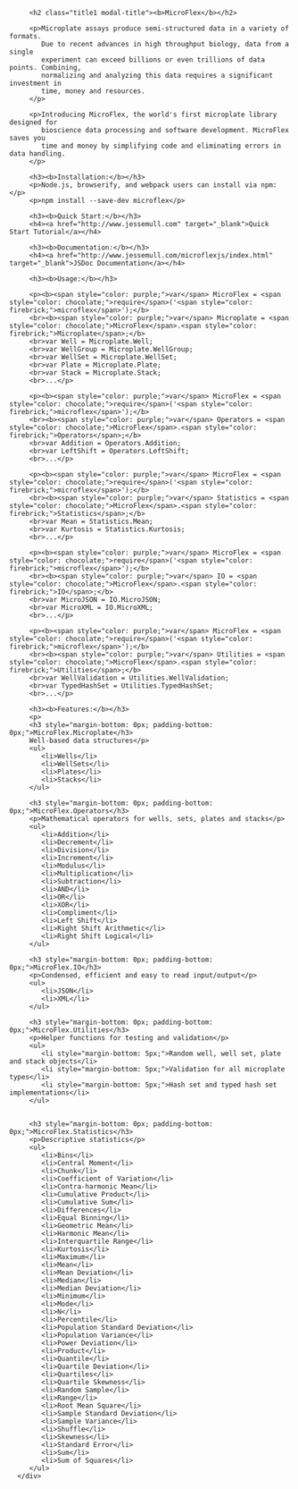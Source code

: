 <html>
   <div class="modal-body">
      <div class="work-gr">

         <h2 class="title1 modal-title"><b>MicroFlex</b></h2>

         <p>Microplate assays produce semi-structured data in a variety of formats.
            Due to recent advances in high throughput biology, data from a single
            experiment can exceed billions or even trillions of data points. Combining,
            normalizing and analyzing this data requires a significant investment in
            time, money and resources.
         </p>

         <p>Introducing MicroFlex, the world's first microplate library designed for
            bioscience data processing and software development. MicroFlex saves you
            time and money by simplifying code and eliminating errors in data handling.
         </p>

         <h3><b>Installation:</b></h3>
         <p>Node.js, browserify, and webpack users can install via npm:</p>
         <p>npm install --save-dev microflex</p>

         <h3><b>Quick Start:</b></h3>
         <h4><a href="http://www.jessemull.com" target="_blank">Quick Start Tutorial</a></h4>

         <h3><b>Documentation:</b></h3>
         <h4><a href="http://www.jessemull.com/microflexjs/index.html" target="_blank">JSDoc Documentation</a></h4>

         <h3><b>Usage:</b></h3>

         <p><b><span style="color: purple;">var</span> MicroFlex = <span style="color: chocolate;">require</span>('<span style="color: firebrick;">microflex</span>');</b>
         <br><b><span style="color: purple;">var</span> Microplate = <span style="color: chocolate;">MicroFlex</span>.<span style="color: firebrick;">Microplate</span>;</b>
         <br>var Well = Microplate.Well;
         <br>var WellGroup = Microplate.WellGroup;
         <br>var WellSet = Microplate.WellSet;
         <br>var Plate = Microplate.Plate;
         <br>var Stack = Microplate.Stack;
         <br>...</p>

         <p><b><span style="color: purple;">var</span> MicroFlex = <span style="color: chocolate;">require</span>('<span style="color: firebrick;">microflex</span>');</b>
         <br><b><span style="color: purple;">var</span> Operators = <span style="color: chocolate;">MicroFlex</span>.<span style="color: firebrick;">Operators</span>;</b>
         <br>var Addition = Operators.Addition;
         <br>var LeftShift = Operators.LeftShift;
         <br>...</p>

         <p><b><span style="color: purple;">var</span> MicroFlex = <span style="color: chocolate;">require</span>('<span style="color: firebrick;">microflex</span>');</b>
         <br><b><span style="color: purple;">var</span> Statistics = <span style="color: chocolate;">MicroFlex</span>.<span style="color: firebrick;">Statistics</span>;</b>
         <br>var Mean = Statistics.Mean;
         <br>var Kurtosis = Statistics.Kurtosis;
         <br>...</p>

         <p><b><span style="color: purple;">var</span> MicroFlex = <span style="color: chocolate;">require</span>('<span style="color: firebrick;">microflex</span>');</b>
         <br><b><span style="color: purple;">var</span> IO = <span style="color: chocolate;">MicroFlex</span>.<span style="color: firebrick;">IO</span>;</b>
         <br>var MicroJSON = IO.MicroJSON;
         <br>var MicroXML = IO.MicroXML;
         <br>...</p>

         <p><b><span style="color: purple;">var</span> MicroFlex = <span style="color: chocolate;">require</span>('<span style="color: firebrick;">microflex</span>');</b>
         <br><b><span style="color: purple;">var</span> Utilities = <span style="color: chocolate;">MicroFlex</span>.<span style="color: firebrick;">Utilities</span>;</b>
         <br>var WellValidation = Utilities.WellValidation;
         <br>var TypedHashSet = Utilities.TypedHashSet;
         <br>...</p>

         <h3><b>Features:</b></h3>
         <p>
         <h3 style="margin-bottom: 0px; padding-bottom: 0px;">MicroFlex.Microplate</h3>
         Well-based data structures</p>
         <ul>
            <li>Wells</li>
            <li>WellSets</li>
            <li>Plates</li>
            <li>Stacks</li>
         </ul>

         <h3 style="margin-bottom: 0px; padding-bottom: 0px;">MicroFlex.Operators</h3>
         <p>Mathematical operators for wells, sets, plates and stacks</p>
         <ul>
            <li>Addition</li>
            <li>Decrement</li>
            <li>Division</li>
            <li>Increment</li>
            <li>Modulus</li>
            <li>Multiplication</li>
            <li>Subtraction</li>
            <li>AND</li>
            <li>OR</li>
            <li>XOR</li>
            <li>Compliment</li>
            <li>Left Shift</li>
            <li>Right Shift Arithmetic</li>
            <li>Right Shift Logical</li>
         </ul>

         <h3 style="margin-bottom: 0px; padding-bottom: 0px;">MicroFlex.IO</h3>
         <p>Condensed, efficient and easy to read input/output</p>
         <ul>
            <li>JSON</li>
            <li>XML</li>
         </ul>

         <h3 style="margin-bottom: 0px; padding-bottom: 0px;">MicroFlex.Utilities</h3>
         <p>Helper functions for testing and validation</p>
         <ul>
            <li style="margin-bottom: 5px;">Random well, well set, plate and stack objects</li>
            <li style="margin-bottom: 5px;">Validation for all microplate types</li>
            <li style="margin-bottom: 5px;">Hash set and typed hash set implementations</li>
         </ul>


         <h3 style="margin-bottom: 0px; padding-bottom: 0px;">MicroFlex.Statistics</h3>
         <p>Descriptive statistics</p>
         <ul>
            <li>Bins</li>
            <li>Central Moment</li>
            <li>Chunk</li>
            <li>Coefficient of Variation</li>
            <li>Contra-harmonic Mean</li>
            <li>Cumulative Product</li>
            <li>Cumulative Sum</li>
            <li>Differences</li>
            <li>Equal Binning</li>
            <li>Geometric Mean</li>
            <li>Harmonic Mean</li>
            <li>Interquartile Range</li>
            <li>Kurtosis</li>
            <li>Maximum</li>
            <li>Mean</li>
            <li>Mean Deviation</li>
            <li>Median</li>
            <li>Median Deviation</li>
            <li>Minimum</li>
            <li>Mode</li>
            <li>N</li>
            <li>Percentile</li>
            <li>Population Standard Deviation</li>
            <li>Population Variance</li>
            <li>Power Deviation</li>
            <li>Product</li>
            <li>Quantile</li>
            <li>Quartile Deviation</li>
            <li>Quartiles</li>
            <li>Quartile Skewness</li>
            <li>Random Sample</li>
            <li>Range</li>
            <li>Root Mean Square</li>
            <li>Sample Standard Deviation</li>
            <li>Sample Variance</li>
            <li>Shuffle</li>
            <li>Skewness</li>
            <li>Standard Error</li>
            <li>Sum</li>
            <li>Sum of Squares</li>
         </ul>
      </div>
   </div>
</html>
